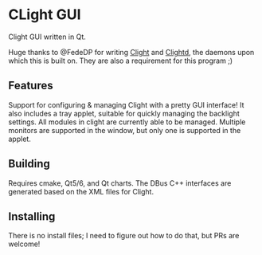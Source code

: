 # CLight GUI

Clight GUI written in Qt.

Huge thanks to @FedeDP for writing [Clight](https://github.com/FedeDP/Clight) and [Clightd](https://github.com/FedeDP/Clightd/), the daemons upon which this is built on. They are also a requirement for this program ;)

## Features
Support for configuring & managing Clight with a pretty GUI interface! It also includes a tray applet, suitable for quickly managing the backlight settings. All modules in clight are currently able to be managed. Multiple monitors are supported in the window, but only one is supported in the applet.

## Building
Requires cmake, Qt5/6, and Qt charts. The DBus C++ interfaces are generated based on the XML files for Clight.

## Installing
There is no install files; I need to figure out how to do that, but PRs are welcome!
